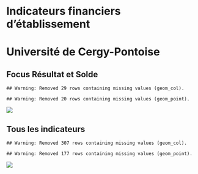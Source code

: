 Indicateurs financiers d’établissement
================

# Université de Cergy-Pontoise

## Focus Résultat et Solde

    ## Warning: Removed 29 rows containing missing values (geom_col).

    ## Warning: Removed 20 rows containing missing values (geom_point).

![](université_de_cergy_pontoise_files/figure-gfm/etab.focus-1.png)<!-- -->

## Tous les indicateurs

    ## Warning: Removed 307 rows containing missing values (geom_col).

    ## Warning: Removed 177 rows containing missing values (geom_point).

![](université_de_cergy_pontoise_files/figure-gfm/etab-1.png)<!-- -->
